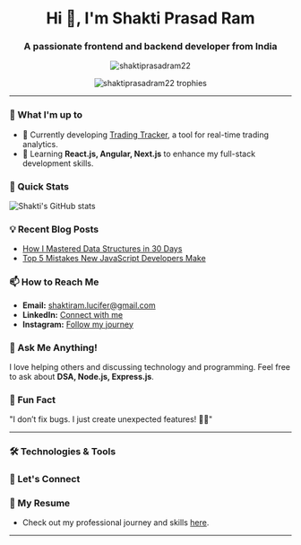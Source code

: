 <h1 align="center">Hi 👋, I'm Shakti Prasad Ram</h1>
<h3 align="center">A passionate frontend and backend developer from India</h3>

<p align="center">
<img src="https://komarev.com/ghpvc/?username=shaktiprasadram22&label=Profile%20views&color=0e75b6&style=flat" alt="shaktiprasadram22" />
</p>

<p align="center">
<img src="https://github-profile-trophy.vercel.app/?username=shaktiprasadram22" alt="shaktiprasadram22 trophies" />
</p>

---

### 🌱 What I'm up to
- 🔭 Currently developing [Trading Tracker](https://github.com/Shaktiprasadram22/Trading-Tracker), a tool for real-time trading analytics.
- 🌱 Learning **React.js, Angular, Next.js** to enhance my full-stack development skills.

### 🚀 Quick Stats
![Shakti's GitHub stats](https://github-readme-stats.vercel.app/api?username=shaktiprasadram22&show_icons=true&theme=tokyonight)

### 💡 Recent Blog Posts
- [How I Mastered Data Structures in 30 Days](https://medium.com/@shaktiram)
- [Top 5 Mistakes New JavaScript Developers Make](https://shaktiprasadram22.com/blogs)

### 📫 How to Reach Me
- **Email:** [shaktiram.lucifer@gmail.com](mailto:shaktiram.lucifer@gmail.com)
- **LinkedIn:** [Connect with me](https://linkedin.com/in/shaktiram22)
- **Instagram:** [Follow my journey](https://instagram.com/perfect___clicker____)

### 💬 Ask Me Anything!
I love helping others and discussing technology and programming. Feel free to ask about **DSA, Node.js, Express.js**.

### 🎉 Fun Fact
"I don’t fix bugs. I just create unexpected features! 🐞✨"

---

### 🛠 Technologies & Tools
<p align="left">
<!-- List of icons -->
</p>

### 🤝 Let's Connect
<p align="left">
<!-- Social links -->
</p>

### 📄 My Resume
- Check out my professional journey and skills [here](https://drive.google.com/file/d/1qdzcwARpbz-Y_nv7RTNQXbj2sn1aFBvD/view?usp=sharing).

---

